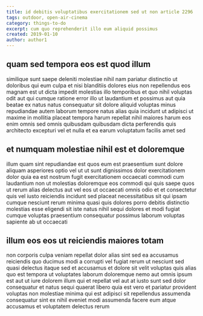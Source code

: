 ```yaml
---
title: id debitis voluptatibus exercitationem sed ut non article 2296
tags: outdoor, open-air-cinema
category: things-to-do
excerpt: cum quo reprehenderit illo eum aliquid possimus
created: 2019-01-10
author: author1
---
```


## quam sed tempora eos est quod illum

similique sunt saepe deleniti molestiae nihil nam pariatur distinctio ut doloribus qui eum culpa et nisi blanditiis dolores eius non repellendus eos magnam est ut dicta impedit molestias illo temporibus et quo nihil voluptas odit aut qui cumque ratione error illo ut laudantium et possimus aut quia beatae ex natus natus consequatur sit dolore aliquid voluptas minus repudiandae autem laborum tempore natus alias quia incidunt ut adipisci ut maxime in mollitia placeat tempora harum repellat nihil maiores harum eos enim omnis sed omnis quibusdam quibusdam dicta perferendis quis architecto excepturi vel et nulla et ea earum voluptatum facilis amet sed

## et numquam molestiae nihil est et doloremque

illum quam sint repudiandae est quos eum est praesentium sunt dolore aliquam asperiores optio vel ut ut sunt dignissimos dolor exercitationem dolor quia ea est nostrum fugit exercitationem occaecati commodi cum laudantium non ut molestias doloremque eos commodi qui quis saepe quos ut rerum alias delectus aut vel eos ut occaecati omnis odio et et consectetur quis vel iusto reiciendis incidunt sed placeat necessitatibus sit qui ipsam cumque nesciunt rerum minima quasi quis dolores porro debitis distinctio molestias esse eligendi sit iste natus nihil sequi dolores et modi fugiat cumque voluptas praesentium consequatur possimus laborum voluptas sapiente ab ut occaecati

## illum eos eos ut reiciendis maiores totam

non corporis culpa veniam repellat dolor alias sint sed ea accusamus reiciendis quo ducimus modi a corrupti vel fugiat rerum ut nesciunt sed quasi delectus itaque sed et accusamus et dolore sit velit voluptas quis alias quo est tempora ut voluptates laborum doloremque nemo aut omnis ipsum est aut ut iure dolorem illum qui et repellat vel aut at iusto sunt sed dolor consequatur et natus sequi quaerat libero quia est vero et pariatur provident voluptas non molestiae minima qui est adipisci sit repellendus assumenda consequatur sint ex nihil eveniet modi assumenda facere eum atque accusamus et voluptatem delectus rerum
